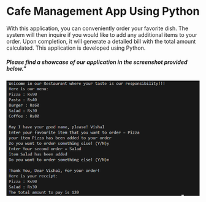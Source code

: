 # Cafe Management App Using Python
<p>With this application, you can conveniently order your favorite dish. The system will then inquire if you would like to add any additional items to your order. Upon completion, it will generate a detailed bill with the total amount calculated. This application is developed using Python.</p>
<h5>Please find a showcase of our application in the screenshot provided below."</h5>
<img src="./project_demo_img.png">